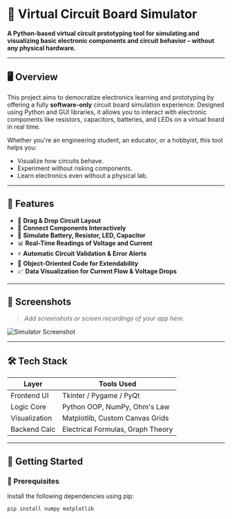 # 🔌 Virtual Circuit Board Simulator

**A Python-based virtual circuit prototyping tool for simulating and visualizing basic electronic components and circuit behavior – without any physical hardware.**

---

## 🖥️ Overview

This project aims to democratize electronics learning and prototyping by offering a fully **software-only** circuit board simulation experience. Designed using Python and GUI libraries, it allows you to interact with electronic components like resistors, capacitors, batteries, and LEDs on a virtual board in real time.

Whether you're an engineering student, an educator, or a hobbyist, this tool helps you:
- Visualize how circuits behave.
- Experiment without risking components.
- Learn electronics even without a physical lab.

---

## 🎯 Features

- 🔲 **Drag & Drop Circuit Layout**
- 🔌 **Connect Components Interactively**
- 🔋 **Simulate Battery, Resistor, LED, Capacitor**
- 📊 **Real-Time Readings of Voltage and Current**
- ⚡ **Automatic Circuit Validation & Error Alerts**
- 🧠 **Object-Oriented Code for Extendability**
- 📈 **Data Visualization for Current Flow & Voltage Drops**

---

## 📸 Screenshots

> _Add screenshots or screen recordings of your app here._

![Simulator Screenshot](link-to-your-screenshot)

---

## 🛠️ Tech Stack

| Layer        | Tools Used                      |
|--------------|----------------------------------|
| Frontend UI  | Tkinter / Pygame / PyQt          |
| Logic Core   | Python OOP, NumPy, Ohm's Law     |
| Visualization| Matplotlib, Custom Canvas Grids  |
| Backend Calc | Electrical Formulas, Graph Theory|

---

## 🚀 Getting Started

### 🔧 Prerequisites

Install the following dependencies using pip:

```bash
pip install numpy matplotlib
